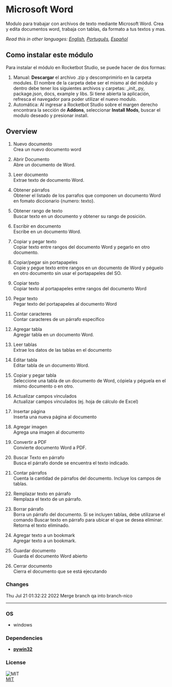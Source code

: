 



# Microsoft Word
  
Modulo para trabajar con archivos de texto mediante Microsoft Word. Crea y edita documentos word, trabaja con tablas, da formato a tus textos y mas.   

*Read this in other languages: [English](README.md), [Português](README.pr.md), [Español](README.es.md)*

## Como instalar este módulo
  
Para instalar el módulo en Rocketbot Studio, se puede hacer de dos formas:
1. Manual: __Descargar__ el archivo .zip y descomprimirlo en la carpeta modules. El nombre de la carpeta debe ser el mismo al del módulo y dentro debe tener los siguientes archivos y carpetas: \__init__.py, package.json, docs, example y libs. Si tiene abierta la aplicación, refresca el navegador para poder utilizar el nuevo modulo.
2. Automática: Al ingresar a Rocketbot Studio sobre el margen derecho encontrara la sección de **Addons**, seleccionar **Install Mods**, buscar el modulo deseado y presionar install.  


## Overview


1. Nuevo documento  
Crea un nuevo documento word

2. Abrir Documento  
Abre un documento de Word.

3. Leer documento  
Extrae texto de documento Word.

4. Obtener párrafos  
Obtener el listado de los parrafos que componen un documento Word en fomato diccionario {numero: texto}.

5. Obtener rango de texto  
Buscar texto en un documento y obtener su rango de posición.

6. Escribir en documento  
Escribe en un documento Word.

7. Copiar y pegar texto  
Copiar texto entre rangos del documento Word y pegarlo en otro documento.

8. Copiar/pegar sin portapapeles  
Copie y pegue texto entre rangos en un documento de Word y péguelo en otro documento sin usar el portapapeles del SO.

9. Copiar texto  
Copiar texto al portapapeles entre rangos del documento Word

10. Pegar texto  
Pegar texto del portapapeles al documento Word

11. Contar caracteres  
Contar caracteres de un párrafo específico

12. Agregar tabla  
Agregar tabla en un documento Word.

13. Leer tablas  
Extrae los datos de las tablas en el documento

14. Editar tabla  
Editar tabla de un documento Word.

15. Copiar y pegar tabla  
Seleccione una tabla de un documento de Word, cópiela y péguela en el mismo documento o en otro.

16. Actualizar campos vinculados  
Actualizar campos vinculados (ej. hoja de cálculo de Excel)

17. Insertar página  
Inserta una nueva página al documento

18. Agregar imagen  
Agrega una imagen al documento

19. Convertir a PDF  
Convierte documento Word a PDF.

20. Buscar Texto en párrafo  
Busca el párrafo donde se encuentra el texto indicado.

21. Contar párrafos  
Cuenta la cantidad de párrafos del documento. Incluye los campos de tablas.

22. Remplazar texto en párrafo  
Remplaza el texto de un párrafo.

23. Borrar párrafo  
Borra un párrafo del documento. Si se incluyen tablas, debe utilizarse el comando Buscar texto en párrafo para ubicar el que se desea eliminar. Retorna el texto eliminado.

24. Agregar texto a un bookmark  
Agregar texto a un bookmark.

25. Guardar documento  
Guarda el documento Word abierto

26. Cerrar documento  
Cierra el documento que se está ejecutando  



### Changes
Thu Jul 21 01:32:22 2022  Merge branch qa into branch-nico

----
### OS

- windows

### Dependencies
- [**pywin32**](https://pypi.org/project/pywin32/)
### License
  
![MIT](https://camo.githubusercontent.com/107590fac8cbd65071396bb4d04040f76cde5bde/687474703a2f2f696d672e736869656c64732e696f2f3a6c6963656e73652d6d69742d626c75652e7376673f7374796c653d666c61742d737175617265)  
[MIT](http://opensource.org/licenses/mit-license.ph)
